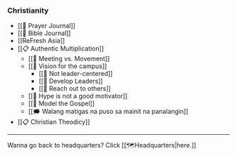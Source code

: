 ### Christianity
- [[🙏 Prayer Journal]]
- [[📔 Bible Journal]]
- [[ReFresh Asia]]
- [[📋  Authentic Multiplication]]
	- [[🌱 Meeting vs. Movement]]
	- [[🌱 Vision for the campus]]
		- [[🌱 Not leader-centered]]
		- [[🌱 Develop Leaders]]
		- [[🌱 Reach out to others]]	
	- [[🌱 Hype is not a good motivator]]
	- [[🌱 Model the Gospel]]
	- [[🗯 Walang matigas na puso sa mainit na panalangin]]
- [[📋 Christian Theodicy]]


---

Wanna go back to headquarters? Click [[🗺Headquarters|here.]] 